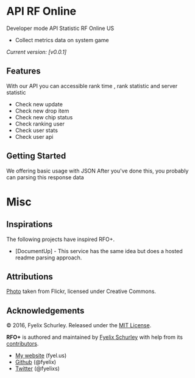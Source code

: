 API RF Online
=======

Developer mode API Statistic RF Online US

 * Collect metrics data on system game


*Current version: [v0.0.1]*

Features
---------------
With our API you can accessible rank time , rank statistic and server statistic

* Check new update
* Check new drop item
* Check new chip status
* Check ranking user 
* Check user stats
* Check user api

Getting Started
---------------
We offering basic usage with JSON
After you've done this, you probably can parsing this response data

Misc
====

Inspirations
------------

The following projects have inspired RFO+.
 * [DocumentUp] - This service has the same idea but does a hosted readme 
 parsing approach.

Attributions
------------

[Photo](http://www.flickr.com/photos/doug88888/2953428679/) taken from Flickr,
licensed under Creative Commons.

Acknowledgements
----------------

© 2016, Fyelix Schurley. Released under the [MIT 
License](http://www.opensource.org/licenses/mit-license.php).

**RFO+** is authored and maintained by [Fyelix Schurley][rsc] with help from its 
[contributors][c].

 * [My website](http://fyel.us) (fyel.us)
 * [Github](http://github.com/fyelix) (@fyelix)
 * [Twitter](http://twitter.com/fyelixs) (@fyelixs)

[rsc]: http://fyel.us
[c]:   http://github.com/fyelix/rfonline/contributors
